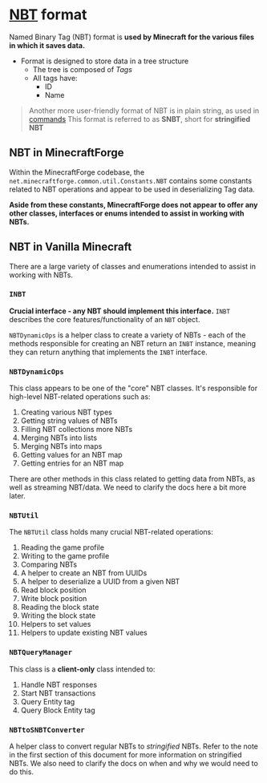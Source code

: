 # [NBT](https://minecraft.fandom.com/wiki/NBT_format) format
Named Binary Tag (NBT) format is **used by Minecraft for the various files in which it saves data.**
* Format is designed to store data in a tree structure
  * The tree is composed of _Tags_
  * All tags have:
    * ID
    * Name

> Another more user-friendly format of NBT is in plain string, as used in [commands](https://minecraft.fandom.com/wiki/Commands)
> This format is referred to as **SNBT**, short for **stringified NBT**

## NBT in MinecraftForge
Within the MinecraftForge codebase, the `net.minecraftforge.common.util.Constants.NBT` contains some constants related
to NBT operations and appear to be used in deserializing Tag data.

**Aside from these constants, MinecraftForge does not appear to offer any other classes, interfaces or enums intended
to assist in working with NBTs.**

## NBT in Vanilla Minecraft
There are a large variety of classes and enumerations intended to assist in working with NBTs.

### `INBT`
**Crucial interface - any NBT should implement this interface.** `INBT` describes the core features/functionality of an
`NBT` object.

`NBTDynamicOps` is a helper class to create a variety of NBTs - each of the methods responsible for creating an NBT return
an `INBT` instance, meaning they can return anything that implements the `INBT` interface.

### `NBTDynamicOps`
This class appears to be one of the "core" NBT classes. It's responsible for high-level NBT-related operations such as:
1. Creating various NBT types
2. Getting string values of NBTs
3. Filling NBT collections more NBTs
4. Merging NBTs into lists
5. Merging NBTs into maps
6. Getting values for an NBT map
7. Getting entries for an NBT map

There are other methods in this class related to getting data from NBTs, as well as streaming NBT/data. We need to clarify
the docs here a bit more later.

### `NBTUtil`
The `NBTUtil` class holds many crucial NBT-related operations:
1. Reading the game profile
2. Writing to the game profile
3. Comparing NBTs
4. A helper to create an NBT from UUIDs
5. A helper to deserialize a UUID from a given NBT
6. Read block position
7. Write block position
8. Reading the block state
9. Writing the block state
10. Helpers to set values
11. Helpers to update existing NBT values

### `NBTQueryManager`
This class is a **client-only** class intended to:
1. Handle NBT responses
2. Start NBT transactions
3. Query Entity tag
4. Query Block Entity tag

### `NBTtoSNBTConverter`
A helper class to convert regular NBTs to _stringified_ NBTs. Refer to the note in the first section of this document
for more information on stringified NBTs. We also need to clarify the docs on when and why we would need to do this.





